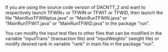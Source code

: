If you are using the source code version of DACNTT_2 and want to respectively launch TFWIN+ or TFWIN or TFWIT or TFWID, then launch the file "MainRunTFWINplus.java" or "MainRunTFWIN.java" or "MainRunTFWIT.java" or "MainRunTFWID.java" in the package "run".

You can modify the input test files to other files that can be modified in the variable "inputTrans" (transaction file) and "inputWeights" (weight file) or modify desired rank in variable "rank" in main file in the package "run".

